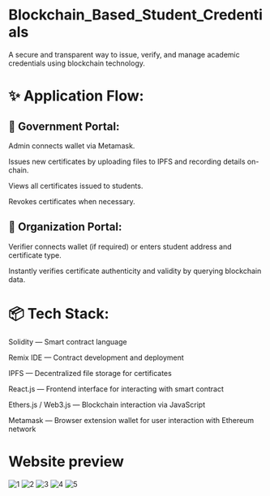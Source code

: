 # Blockchain_Based_Student_Credentials

A secure and transparent way to issue, verify, and manage academic credentials using blockchain technology.

# ✨ Application Flow:

## 📌 Government Portal:

Admin connects wallet via Metamask.

Issues new certificates by uploading files to IPFS and recording details on-chain.

Views all certificates issued to students.

Revokes certificates when necessary.

## 📌 Organization Portal:

Verifier connects wallet (if required) or enters student address and certificate type.

Instantly verifies certificate authenticity and validity by querying blockchain data.

# 📦 Tech Stack:

Solidity — Smart contract language

Remix IDE — Contract development and deployment

IPFS — Decentralized file storage for certificates

React.js — Frontend interface for interacting with smart contract

Ethers.js / Web3.js — Blockchain interaction via JavaScript

Metamask — Browser extension wallet for user interaction with Ethereum network

# Website preview
![1](https://github.com/user-attachments/assets/730e2880-e782-4854-bb28-ac3d3adbb8f1)
![2](https://github.com/user-attachments/assets/bd2369ec-c515-4368-baf3-d2d81a7ccaca)
![3](https://github.com/user-attachments/assets/16c17e16-c9d0-4a6a-a8cd-05bd53ca9d86)
![4](https://github.com/user-attachments/assets/afde93d2-2562-4072-893d-84e1de79736f)
![5](https://github.com/user-attachments/assets/ec90b08b-c0a6-440c-b1d1-593de38ac6e5)

